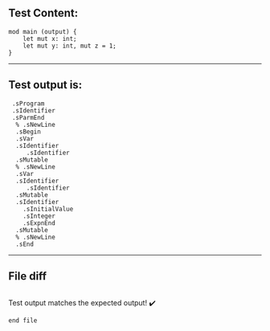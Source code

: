 
Test Content: 
-------------------------
```
mod main (output) {
    let mut x: int;
    let mut y: int, mut z = 1;
}
```
------------------------
Test output is: 
-------------------------
```
 .sProgram
 .sIdentifier
 .sParmEnd
  % .sNewLine
  .sBegin
  .sVar
  .sIdentifier
     .sIdentifier
  .sMutable
  % .sNewLine
  .sVar
  .sIdentifier
     .sIdentifier
  .sMutable
  .sIdentifier
    .sInitialValue
    .sInteger
    .sExpnEnd
  .sMutable
  % .sNewLine
  .sEnd

```
------------------------

File diff
-------------------------
```diff

```
Test output matches the expected output! :heavy_check_mark:

```
end file
